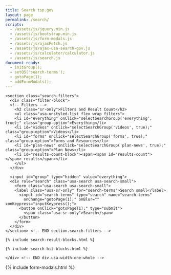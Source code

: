 ```yaml
---
title: Search tsp.gov
layout: page
permalink: /search/
scripts:
  - /assets/js/jquery.min.js
  - /assets/js/bootstrap.min.js
  - /assets/js/form-modals.js
  - /assets/js/ajaxFetch.js
  - /assets/js/ajax-usa-search-gov.js
  - /assets/js/calculator/calculator.js
  - /assets/js/search.js
document-ready:
  - initGroup();
  - setQS('search-terms');
  - gotoPage(1);
  - addFormModals();
---
```


<div class="usa-grid-full search">
  <div class="usa-width-one-whole">

    <section class="search-filters">
      <div class="filter-block">
      <!-- Filters -->
        <h2 class="sr-only">Filters and Result Count</h2>
        <ul class="usa-unstyled-list flex wrap filters">
        <li id="everything" onClick="selectSearchGroup('everything', true);" class="group-option">Everything</li>
        <li id="videos" onClick="selectSearchGroup('videos', true);" class="group-option">Videos</li>
        <li id="forms" onClick="selectSearchGroup('forms', true);" class="group-option">Forms and Resources</li>
        <li id="plan-news" onClick="selectSearchGroup('plan-news', true);" class="group-option">Plan News</li>
        <li id="results-count-block"><span><span id="results-count"></span> results</span></li>
        </ul>
      </div>

      <input id="group" type="hidden" value="everything">
      <div role="search" class="usa-search usa-search-small">
        <form class="usa-search usa-search-small">
        <label class="usa-sr-only" for="search-terms">Search small</label>
          <input id="search-terms" type="search" name="search-terms"
            onChange="gotoPage(1);" onBlur="" xonKeypress="inputKeypress();">
          <button onClick="gotoPage(1);" type="submit">
            <span class="usa-sr-only">Search</span>
          </button>
        </form>
      </div>
    </section> <!-- END section.search-filters -->

    {% include search-result-blocks.html %}

    {% include search-hit-blocks.html %}

    </div> <!-- END div.usa-width-one-whole -->
</div> <!-- END div.usa-grid-full -->

{% include form-modals.html %}
